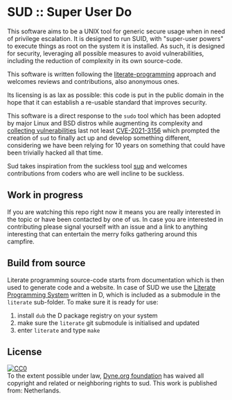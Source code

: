 # SUD :: Super User Do

This software aims to be a UNIX tool for generic secure usage when in
need of privilege escalation. It is designed to run SUID, with
"super-user powers" to execute things as root on the system it is
installed. As such, it is designed for security, leveraging all
possible measures to avoid vulnerabilities, including the reduction of
complexity in its own source-code.

This software is written following the
[literate-programming](https://en.wikipedia.org/wiki/Literate_programming)
approach and welcomes reviews and contributions, also anonymous ones.

Its licensing is as lax as possible: this code is put in the public
domain in the hope that it can establish a re-usable standard that
improves security.

This software is a direct response to the `sudo` tool which has been
adopted by major Linux and BSD distros while augmenting its complexity
and [collecting
vulnerabilities](https://cve.mitre.org/cgi-bin/cvekey.cgi?keyword=sudo)
last not least
[CVE-2021-3156](https://cve.mitre.org/cgi-bin/cvename.cgi?name=CVE-2021-3156)
which prompted the creation of `sud` to finally act up and develop
something different, considering we have been relying for 10 years on
something that could have been trivially hacked all that time.

Sud takes inspiration from the suckless tool
[sup](https://sup.dyne.org) and welcomes contributions from coders who
are well incline to be suckless.

## Work in progress

If you are watching this repo right now it means you are really
interested in the topic or have been contacted by one of us. In case
you are interested in contributing please signal yourself with an
issue and a link to anything interesting that can entertain the merry
folks gathering around this campfire.

## Build from source

Literate programming source-code starts from documentation which is
then used to generate code and a website. In case of SUD we use the
[Literate Programming System](https://github.com/zyedidia/Literate)
written in D, which is included as a submodule in the `literate`
sub-folder. To make sure it is ready for use:

1. install `dub` the D package registry on your system
2. make sure the `literate` git submodule is initialised and updated
3. enter `literate` and type `make`

## License

<p xmlns:dct="http://purl.org/dc/terms/" xmlns:vcard="http://www.w3.org/2001/vcard-rdf/3.0#">
  <a rel="license"
     href="http://creativecommons.org/publicdomain/zero/1.0/">
    <img src="http://i.creativecommons.org/p/zero/1.0/88x31.png" style="border-style: none;" alt="CC0" />
  </a>
  <br />
  To the extent possible under law,
  <a rel="dct:publisher"
     href="https://dyne.org">
    <span property="dct:title">Dyne.org foundation</span></a>
  has waived all copyright and related or neighboring rights to
  <span property="dct:title">sud</span>.
This work is published from:
<span property="vcard:Country" datatype="dct:ISO3166"
      content="NL" about="https://dyne.org">
  Netherlands</span>.
</p>
